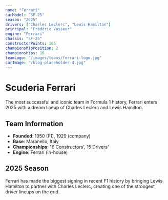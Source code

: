 ```yaml
---
name: "Ferrari"
carModel: "SF-25"
season: "2025"
drivers: ["Charles Leclerc", "Lewis Hamilton"]
principal: "Frédéric Vasseur"
engine: "Ferrari"
chassis: "SF-25"
constructorPoints: 165
championshipPosition: 2
championships: 16
teamLogo: "/images/teams/ferrari-logo.jpg"
carImage: "/blog-placeholder-4.jpg"
---
```


# Scuderia Ferrari

The most successful and iconic team in Formula 1 history, Ferrari enters 2025 with a dream lineup of Charles Leclerc and Lewis Hamilton.

## Team Information

- **Founded**: 1950 (F1), 1929 (company)
- **Base**: Maranello, Italy
- **Championships**: 16 Constructors', 15 Drivers'
- **Engine**: Ferrari (in-house)

## 2025 Season

Ferrari has made the biggest signing in recent F1 history by bringing Lewis Hamilton to partner with Charles Leclerc, creating one of the strongest driver lineups on the grid.
